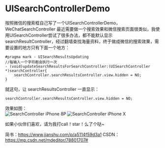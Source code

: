 # UISearchControllerDemo
按照微信的搜索框自己写了一个UISearchControllerDemo，WeChatSearchController
最近需要做一个搜索效果和微信搜索页面很类似，我使用UISearchController尝试了很多办法，都不能默认显示searchResultController，经过翻墙查找海量资料，终于做成微信的搜索效果，需要设置的地方只有下面一个地方：
```
#pragma mark - UISearchResultsUpdating
//每输入一个字符都会执行一次
- (void)updateSearchResultsForSearchController:(UISearchController *)searchController{
    searchController.searchResultsController.view.hidden = NO;
}
```
就这句，让 searchResultsController 一直显示：

```
searchController.searchResultsController.view.hidden = NO;
```
效果如图：<br>
![SearchController iPhone 8P](http://img.blog.csdn.net/20171214133414034?watermark/2/text/aHR0cDovL2Jsb2cuY3Nkbi5uZXQvYml5dWh1YXBpbmc=/font/5a6L5L2T/fontsize/400/fill/I0JBQkFCMA==/dissolve/70/gravity/SouthEast)
![SearchController iPhone X](http://img.blog.csdn.net/20171214133900360?watermark/2/text/aHR0cDovL2Jsb2cuY3Nkbi5uZXQvYml5dWh1YXBpbmc=/font/5a6L5L2T/fontsize/400/fill/I0JBQkFCMA==/dissolve/70/gravity/SouthEast)


如果小伙伴们喜欢，请为我打call！star！么了个哒~



简书：https://www.jianshu.com/p/a5114f59d3a1
CSDN：https://mp.csdn.net/mdeditor/78801707#
